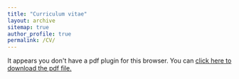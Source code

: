 ```yaml
---
title: "Curriculum vitae"
layout: archive
sitemap: true
author_profile: true
permalink: /CV/
---
```


<!-- [Click here to download the pdf file](/assets/documents/CVWebsite.pdf). -->

<object data="/assets/documents/CVWebsite.pdf" type="application/pdf" width="100%" height="70px"> 
  <p>It appears you don't have a pdf plugin for this browser.
  You can <a href="/assets/documents/CVWebsite.pdf">click here to
  download the pdf file.</a></p>  
</object>
